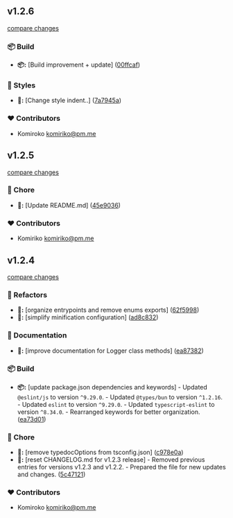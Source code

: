 
## v1.2.6

[compare changes](https://github.com/Komiriko/komi-logger/compare/v1.2.5...v1.2.6)

### 📦 Build

- **📦:** [Build improvement + update] ([00ffcaf](https://github.com/Komiriko/komi-logger/commit/00ffcaf))

### 🎨 Styles

- **🎨:** [Change style indent..] ([7a7945a](https://github.com/Komiriko/komi-logger/commit/7a7945a))

### ❤️ Contributors

- Komiroko <komiriko@pm.me>

## v1.2.5

[compare changes](https://github.com/Komiriko/komi-logger/compare/v1.2.4...v1.2.5)

### 🦉 Chore

- **🦉:** [Update README.md] ([45e9036](https://github.com/Komiriko/komi-logger/commit/45e9036))

### ❤️ Contributors

- Komiriko <komiriko@pm.me>

## v1.2.4

[compare changes](https://github.com/Komiriko/komi-logger/compare/v1.2.3...v1.2.4)

### 🧹 Refactors

- **🧹:** [organize entrypoints and remove enums exports] ([62f5998](https://github.com/Komiriko/komi-logger/commit/62f5998))
- **🧹:** [simplify minification configuration] ([ad8c832](https://github.com/Komiriko/komi-logger/commit/ad8c832))

### 📖 Documentation

- **📖:** [improve documentation for Logger class methods] ([ea87382](https://github.com/Komiriko/komi-logger/commit/ea87382))

### 📦 Build

- **📦:** [update package.json dependencies and keywords] - Updated `@eslint/js` to version `^9.29.0`. - Updated `@types/bun` to version `^1.2.16`. - Updated `eslint` to version `^9.29.0`. - Updated `typescript-eslint` to version `^8.34.0`. - Rearranged keywords for better organization. ([ea73d01](https://github.com/Komiriko/komi-logger/commit/ea73d01))

### 🦉 Chore

- **🦉:** [remove typedocOptions from tsconfig.json] ([c978e0a](https://github.com/Komiriko/komi-logger/commit/c978e0a))
- **🦉:** [reset CHANGELOG.md for v1.2.3 release] - Removed previous entries for versions v1.2.3 and v1.2.2. - Prepared the file for new updates and changes. ([5c47121](https://github.com/Komiriko/komi-logger/commit/5c47121))

### ❤️ Contributors

- Komiroko <komiriko@pm.me>

